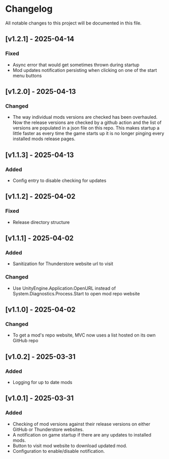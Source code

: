 # Changelog

All notable changes to this project will be documented in this file.

## [v1.2.1] - 2025-04-14

### Fixed
- Async error that would get sometimes thrown during startup
- Mod updates notification persisting when clicking on one of the start menu buttons

## [v1.2.0] - 2025-04-13

### Changed
- The way individual mods versions are checked has been overhauled. Now the release versions are checked by a github action and the list of versions are populated in a json file on this repo. This makes startup a little faster as every time the game starts up it is no longer pinging every installed mods release pages.

## [v1.1.3] - 2025-04-13

### Added
- Config entry to disable checking for updates

## [v1.1.2] - 2025-04-02

### Fixed
- Release directory structure

## [v1.1.1] - 2025-04-02

### Added
- Sanitization for Thunderstore website url to visit

### Changed
- Use UnityEngine.Application.OpenURL instead of System.Diagnostics.Process.Start to open mod repo website

## [v1.1.0] - 2025-04-02

### Changed
- To get a mod's repo website, MVC now uses a list hosted on its own GitHub repo

## [v1.0.2] - 2025-03-31

### Added
- Logging for up to date mods

## [v1.0.1] - 2025-03-31

### Added
- Checking of mod versions against their release versions on either GitHub or Thunderstore websites.
- A notification on game startup if there are any updates to installed mods.
- Button to visit mod website to download updated mod.
- Configuration to enable/disable notification.
